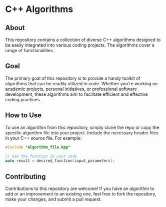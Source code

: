 # C++ Algorithms

## About
This repository contains a collection of diverse C++ algorithms designed to be easily integrated into various coding projects. The algorithms cover a range of functionalities.

## Goal
The primary goal of this repository is to provide a handy toolkit of algorithms that can be readily utilized in code. Whether you're working on academic projects, personal initiatives, or professional software development, these algorithms aim to facilitate efficient and effective coding practices.

## How to Use
To use an algorithm from this repository, simply clone the repo or copy the specific algorithm file into your project. Include the necessary header files in your C++ source file. For example:

```cpp
#include "algorithm_file.hpp"

// Use the function in your code
auto result = desired_function(input_parameters);
```

## Contributing
Contributions to this repository are welcome! If you have an algorithm to add or an improvement to an existing one, feel free to fork the repository, make your changes, and submit a pull request.
